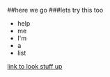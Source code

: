 ##here we go
###lets try this too

* help
* me
* I'm
* a
* list

[link to look stuff up](http://www.google.com)
